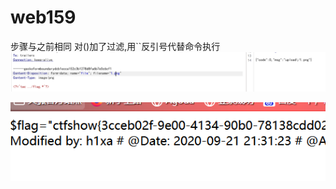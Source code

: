 # web159
步骤与之前相同
对()加了过滤,用``反引号代替命令执行
![](vx_images/525845386187393.png)


![](vx_images/137217194899705.png)